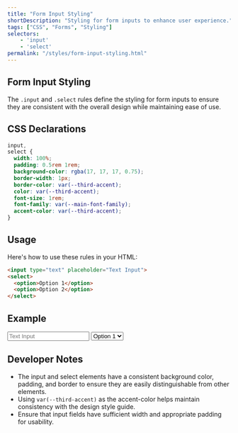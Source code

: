 ```yaml
---
title: "Form Input Styling"
shortDescription: "Styling for form inputs to enhance user experience."
tags: ["CSS", "Forms", "Styling"]
selectors:
    - 'input'
    - 'select'
permalink: "/styles/form-input-styling.html"
---
```


## Form Input Styling

The `.input` and `.select` rules define the styling for form inputs to ensure they are consistent with the overall design while maintaining ease of use.

## CSS Declarations

```css
input,
select {
  width: 100%;
  padding: 0.5rem 1rem;
  background-color: rgba(17, 17, 17, 0.75);
  border-width: 1px;
  border-color: var(--third-accent);
  color: var(--third-accent);
  font-size: 1rem;
  font-family: var(--main-font-family);
  accent-color: var(--third-accent);
}
```

## Usage

Here's how to use these rules in your HTML:

```html
<input type="text" placeholder="Text Input">
<select>
  <option>Option 1</option>
  <option>Option 2</option>
</select>
```

## Example

<div class="example-container">
  <input type="text" placeholder="Text Input">
  <select>
    <option>Option 1</option>
    <option>Option 2</option>
  </select>
</div>

## Developer Notes

- The input and select elements have a consistent background color, padding, and border to ensure they are easily distinguishable from other elements.
- Using `var(--third-accent)` as the accent-color helps maintain consistency with the design style guide.
- Ensure that input fields have sufficient width and appropriate padding for usability.
